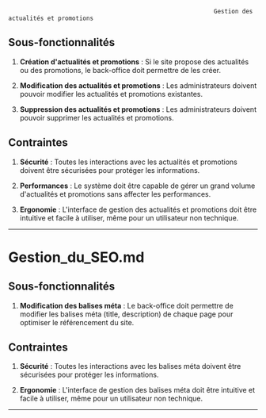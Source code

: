 
                                                              Gestion des actualités et promotions

## Sous-fonctionnalités

1. **Création d'actualités et promotions** : Si le site propose des actualités ou des promotions, le back-office doit permettre de les créer.

2. **Modification des actualités et promotions** : Les administrateurs doivent pouvoir modifier les actualités et promotions existantes.

3. **Suppression des actualités et promotions** : Les administrateurs doivent pouvoir supprimer les actualités et promotions.

## Contraintes

1. **Sécurité** : Toutes les interactions avec les actualités et promotions doivent être sécurisées pour protéger les informations.

2. **Performances** : Le système doit être capable de gérer un grand volume d'actualités et promotions sans affecter les performances.

3. **Ergonomie** : L'interface de gestion des actualités et promotions doit être intuitive et facile à utiliser, même pour un utilisateur non technique.

---

# Gestion_du_SEO.md

## Sous-fonctionnalités

1. **Modification des balises méta** : Le back-office doit permettre de modifier les balises méta (title, description) de chaque page pour optimiser le référencement du site.

## Contraintes

1. **Sécurité** : Toutes les interactions avec les balises méta doivent être sécurisées pour protéger les informations.

2. **Ergonomie** : L'interface de gestion des balises méta doit être intuitive et facile à utiliser, même pour un utilisateur non technique.

---